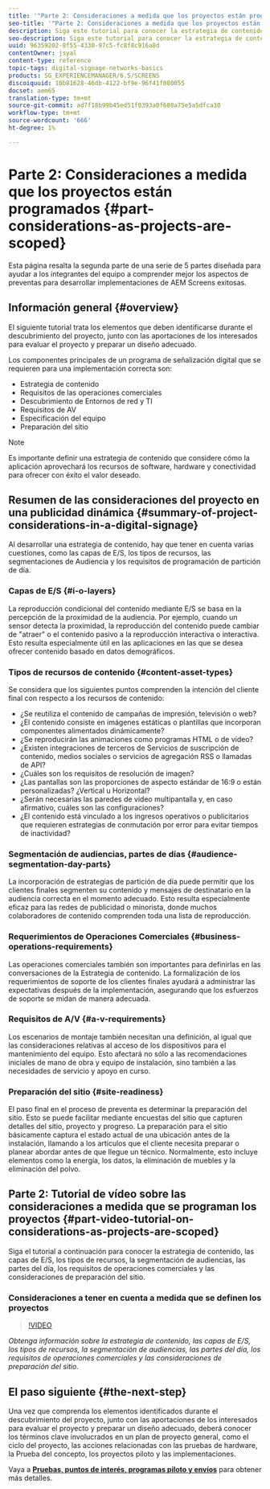 ```yaml
---
title: '"Parte 2: Consideraciones a medida que los proyectos están programados"'
seo-title: '"Parte 2: Consideraciones a medida que los proyectos están programados"'
description: Siga este tutorial para conocer la estrategia de contenido, las capas de E/S, los tipos de recursos, la segmentación de audiencias, las partes del día, los requisitos de operaciones comerciales y las consideraciones de preparación del sitio.
seo-description: Siga este tutorial para conocer la estrategia de contenido, las capas de E/S, los tipos de recursos, la segmentación de audiencias, las partes del día, los requisitos de operaciones comerciales y las consideraciones de preparación del sitio.
uuid: 96359202-8f55-4330-97c5-fc8f8c916a8d
contentOwner: jsyal
content-type: reference
topic-tags: digital-signage-networks-basics
products: SG_EXPERIENCEMANAGER/6.5/SCREENS
discoiquuid: 10b81628-46db-4122-bf9e-96f41f080055
docset: aem65
translation-type: tm+mt
source-git-commit: ad7f18b99b45ed51f0393a0f608a75e5a5dfca30
workflow-type: tm+mt
source-wordcount: '666'
ht-degree: 1%

---
```



# Parte 2: Consideraciones a medida que los proyectos están programados {#part-considerations-as-projects-are-scoped}

Esta página resalta la segunda parte de una serie de 5 partes diseñada para ayudar a los integrantes del equipo a comprender mejor los aspectos de preventas para desarrollar implementaciones de AEM Screens exitosas.

## Información general {#overview}

El siguiente tutorial trata los elementos que deben identificarse durante el descubrimiento del proyecto, junto con las aportaciones de los interesados para evaluar el proyecto y preparar un diseño adecuado.

Los componentes principales de un programa de señalización digital que se requieren para una implementación correcta son:

* Estrategia de contenido
* Requisitos de las operaciones comerciales
* Descubrimiento de Entornos de red y TI
* Requisitos de AV
* Especificación del equipo
* Preparación del sitio

>[!NOTE]
>
>Es importante definir una estrategia de contenido que considere cómo la aplicación aprovechará los recursos de software, hardware y conectividad para ofrecer con éxito el valor deseado.

## Resumen de las consideraciones del proyecto en una publicidad dinámica {#summary-of-project-considerations-in-a-digital-signage}

Al desarrollar una estrategia de contenido, hay que tener en cuenta varias cuestiones, como las capas de E/S, los tipos de recursos, las segmentaciones de Audiencia y los requisitos de programación de partición de día.

### Capas de E/S {#i-o-layers}

La reproducción condicional del contenido mediante E/S se basa en la percepción de la proximidad de la audiencia. Por ejemplo, cuando un sensor detecta la proximidad, la reproducción del contenido puede cambiar de &quot;atraer&quot; o el contenido pasivo a la reproducción interactiva o interactiva. Esto resulta especialmente útil en las aplicaciones en las que se desea ofrecer contenido basado en datos demográficos.

### Tipos de recursos de contenido {#content-asset-types}

Se considera que los siguientes puntos comprenden la intención del cliente final con respecto a los recursos de contenido:

* ¿Se reutiliza el contenido de campañas de impresión, televisión o web?
* ¿El contenido consiste en imágenes estáticas o plantillas que incorporan componentes alimentados dinámicamente?
* ¿Se reproducirán las animaciones como programas HTML o de vídeo?
* ¿Existen integraciones de terceros de Servicios de suscripción de contenido, medios sociales o servicios de agregación RSS o llamadas de API?
* ¿Cuáles son los requisitos de resolución de imagen?
* ¿Las pantallas son las proporciones de aspecto estándar de 16:9 o están personalizadas? ¿Vertical u Horizontal?
* ¿Serán necesarias las paredes de vídeo multipantalla y, en caso afirmativo, cuáles son las configuraciones?
* ¿El contenido está vinculado a los ingresos operativos o publicitarios que requieren estrategias de conmutación por error para evitar tiempos de inactividad?

### Segmentación de audiencias, partes de días {#audience-segmentation-day-parts}

La incorporación de estrategias de partición de día puede permitir que los clientes finales segmenten su contenido y mensajes de destinatario en la audiencia correcta en el momento adecuado. Esto resulta especialmente eficaz para las redes de publicidad o minorista, donde muchos colaboradores de contenido comprenden toda una lista de reproducción.

### Requerimientos de Operaciones Comerciales {#business-operations-requirements}

Las operaciones comerciales también son importantes para definirlas en las conversaciones de la Estrategia de contenido. La formalización de los requerimientos de soporte de los clientes finales ayudará a administrar las expectativas después de la implementación, asegurando que los esfuerzos de soporte se midan de manera adecuada.

### Requisitos de A/V {#a-v-requirements}

Los escenarios de montaje también necesitan una definición, al igual que las consideraciones relativas al acceso de los dispositivos para el mantenimiento del equipo. Esto afectará no sólo a las recomendaciones iniciales de mano de obra y equipo de instalación, sino también a las necesidades de servicio y apoyo en curso.

### Preparación del sitio {#site-readiness}

El paso final en el proceso de preventa es determinar la preparación del sitio. Esto se puede facilitar mediante encuestas del sitio que capturen detalles del sitio, proyecto y progreso. La preparación para el sitio básicamente captura el estado actual de una ubicación antes de la instalación, llamando a los artículos que el cliente necesita preparar o planear abordar antes de que llegue un técnico. Normalmente, esto incluye elementos como la energía, los datos, la eliminación de muebles y la eliminación del polvo.

## Parte 2: Tutorial de vídeo sobre las consideraciones a medida que se programan los proyectos {#part-video-tutorial-on-considerations-as-projects-are-scoped}

Siga el tutorial a continuación para conocer la estrategia de contenido, las capas de E/S, los tipos de recursos, la segmentación de audiencias, las partes del día, los requisitos de operaciones comerciales y las consideraciones de preparación del sitio.

### Consideraciones a tener en cuenta a medida que se definen los proyectos

>[!VIDEO](https://video.tv.adobe.com/v/28380)

*Obtenga información sobre la estrategia de contenido, las capas de E/S, los tipos de recursos, la segmentación de audiencias, las partes del día, los requisitos de operaciones comerciales y las consideraciones de preparación del sitio.*

## El paso siguiente {#the-next-step}

Una vez que comprenda los elementos identificados durante el descubrimiento del proyecto, junto con las aportaciones de los interesados para evaluar el proyecto y preparar un diseño adecuado, deberá conocer los términos clave involucrados en un plan de proyecto general, como el ciclo del proyecto, las acciones relacionadas con las pruebas de hardware, la Prueba del concepto, los proyectos piloto y las implementaciones.

Vaya a **[Pruebas, puntos de interés, programas piloto y envíos](testing-pocs-pilots-rollouts.md)** para obtener más detalles.
